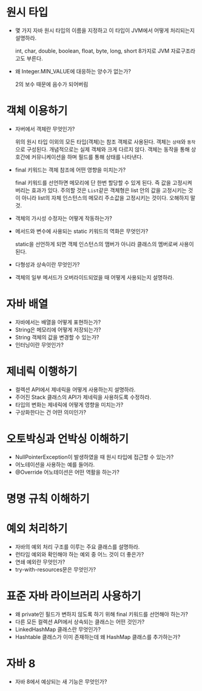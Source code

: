 # 원시 타입

- 몇 가지 자바 원시 타입의 이름을 지정하고 이 타입이 JVM에서 어떻게 처리되는지 설명하라.

    int, char, double, boolean, float, byte, long, short 8가지로 JVM 자료구조라고도 부른다.
    
- 왜 Integer.MIN_VALUE에 대응하는 양수가 없는가?
    
    2의 보수 때문에 음수가 되어버림

# 객체 이용하기
- 자버에서 객체란 무엇인가?

    위의 원시 타입 이외의 모든 타입(객체)는 참조 객체로 사용된다. 객체는 `상태`와 `동작`으로 구성된다. 개념적으로는 실제 객체와 크게 다르지 않다. 객체는 동작을 통해 상호간에 커뮤니케이션을 하며 필드를 통해 상태를 나타낸다.

- final 키워드는 객체 참조에 어떤 영향을 미치는가?

    final 키워드를 선언하면 메모리에 단 한번 할당할 수 있게 된다. 즉 값을 고정시켜 버리는 효과가 있다. 주의할 것은 `List`같은 객체형은 list 안의 값을 고정시키는 것이 아니라 list의 자체 인스턴스의 메모리 주소값을 고정시키는 것이다. 오해하지 말것.

- 객체의 가시성 수정자는 어떻게 작동하는가?



- 메서드와 변수에 사용되는 static 키워드의 역화은 무엇인가?

    static을 선언하게 되면 객체 인스턴스의 맴버가 아니라 클래스의 멤버로써 사용이 된다.

- 다형성과 상속이란 무엇인가?



- 객체의 일부 메서드가 오버라이드되었을 때 어떻게 사용되는지 설명하라.



# 자바 배열
- 자바에서는 배열을 어떻게 표현하는가?
- String은 메모리에 어떻게 저장되는가?
- String 객체의 값을 변경할 수 있는가?
- 인터닝이란 무엇인가?

# 제네릭 이행하기
- 컬렉션 API에서 제네릭을 어떻게 사용하는지 설명하라.
- 주어진 Stack 클래스의 API가 제네릭을 사용하도록 수정하라.
- 타입의 변화는 제네릭에 어떻게 영향을 미치는가?
- 구상화한다는 건 어떤 의미인가?

# 오토박싱과 언박싱 이해하기
- NullPointerException이 발생하였을 때 원시 타입에 접근할 수 있는가?
- 어노테이션을 사용하는 예를 들어라.
- @Override 어노테이션은 어떤 역활을 하는가?

# 명명 규칙 이해하기

# 예외 처리하기
- 자바의 예외 처리 구조를 이루는 주요 클래스를 설명하라.
- 런타임 예외와 확인해야 하는 예외 중 어느 것이 더 좋은가?
- 연쇄 예외란 무엇인가?
- try-with-resources문은 무엇인가?

# 표준 자바 라이브러리 사용하기
- 왜 private인 필드가 변하지 않도록 하기 위해 final 키워드를 선언해야 하는가?
- 다른 모든 컬렉션 API에서 상속되는 클래스는 어떤 것인가?
- LinkedHashMap 클래스란 무엇인가?
- Hashtable 클래스가 이미 존재하는데 왜 HashMap 클래스를 추가하는가?

# 자바 8
- 자바 8에서 예상되는 새 기능은 무엇인가?





